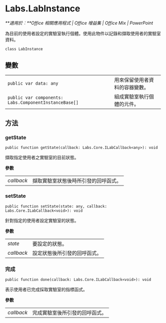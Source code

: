 
# Labs.LabInstance

 _**適用於︰**Office 相關應用程式 | Office 增益集 | Office Mix | PowerPoint_

為目前的使用者設定的實驗室執行個體。使用此物件以記錄和擷取使用者的實驗室資料。

```
class LabInstance
```


## 變數


|||
|:-----|:-----|
| `public var data: any`|用來保留使用者資料的容器變數。|
| `public var components: Labs.ComponentInstanceBase[]`|組成實驗室執行個體的元件。|

## 方法




### getState

 `public function getState(callback: Labs.Core.ILabCallback<any>): void`

擷取指定使用者之實驗室的目前狀態。

 **參數**


|||
|:-----|:-----|
| _callback_|擷取實驗室狀態後時所引發的回呼函式。|

### setState

 `public function setState(state: any, callback: Labs.Core.ILabCallback<void>): void`

針對指定的使用者設定實驗室的狀態。

 **參數**


|||
|:-----|:-----|
| _state_|要設定的狀態。|
| _callback_|設定狀態後所引發的回呼函式。|

### 完成

 `public function done(callback: Labs.Core.ILabCallback<void>): void`

表示使用者已完成採取實驗室的指標函式。

 **參數**


|||
|:-----|:-----|
| _callback_|完成實驗室後所引發的回呼函式。|
